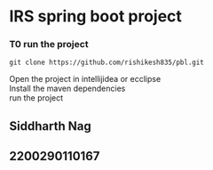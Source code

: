 # IRS spring boot project

### T0 run the project
```
git clone https://github.com/rishikesh835/pbl.git
```
Open the project in intellijidea or ecclipse </br>
Install the maven dependencies</br>
run the project</br>

## Siddharth Nag
## 2200290110167
